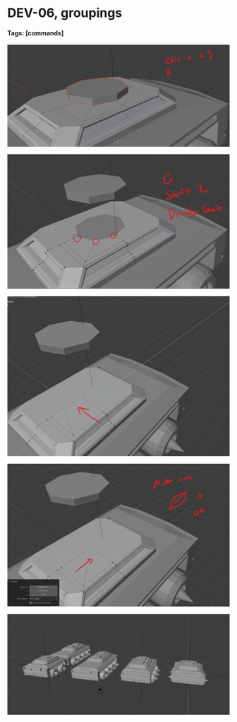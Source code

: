 # DEV-06, groupings
#### Tags: [commands]

![](../images/DEV-06/DEV-06-A.png)

![](../images/DEV-06/DEV-06-A2.png)

![](../images/DEV-06/DEV-06-A3.png)

![](../images/DEV-06/DEV-06-A4.png)

![](../images/DEV-06/DEV-06-B.png)
